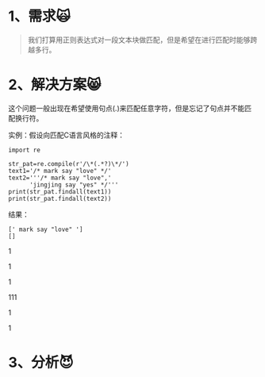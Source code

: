 # 1、需求🙀

> 我们打算用正则表达式对一段文本块做匹配，但是希望在进行匹配时能够跨越多行。

# 2、解决方案😸

这个问题一般出现在希望使用句点\(.\)来匹配任意字符，但是忘记了句点并不能匹配换行符。

实例：假设向匹配C语言风格的注释：

```
import re

str_pat=re.compile(r'/\*(.*?)\*/')
text1='/* mark say "love" */'
text2='''/* mark say "love",'
      'jingjing say "yes" */'''
print(str_pat.findall(text1))
print(str_pat.findall(text2))
```

结果：

```
[' mark say "love" ']
[]
```

1

1

1

111

1

1

# 3、分析😈




